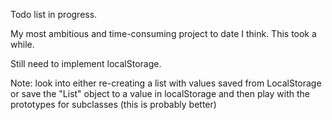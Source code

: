 Todo list in progress.

My most ambitious and time-consuming project to date I think. This took a while.

Still need to implement localStorage.

Note: look into either re-creating a list with values saved from LocalStorage or save the "List" object to a value in localStorage and then play with the prototypes for subclasses (this is probably better)
